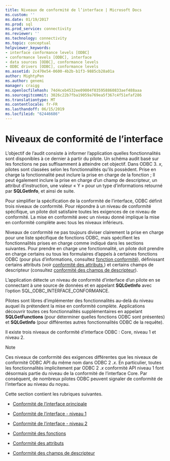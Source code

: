 ```yaml
---
title: Niveaux de conformité de l’interface | Microsoft Docs
ms.custom: ''
ms.date: 01/19/2017
ms.prod: sql
ms.prod_service: connectivity
ms.reviewer: ''
ms.technology: connectivity
ms.topic: conceptual
helpviewer_keywords:
- interface conformance levels [ODBC]
- conformance levels [ODBC], interface
- data sources [ODBC], conformance levels
- ODBC drivers [ODBC], conformance levels
ms.assetid: 2c470e54-0600-4b2b-b1f3-9885cb28a01a
author: MightyPen
ms.author: genemi
manager: craigg
ms.openlocfilehash: 74d4ceb4532ee09004f035958860833aef488aaa
ms.sourcegitcommit: 3026c22b7fba19059a769ea5f367c4f51efaf286
ms.translationtype: MT
ms.contentlocale: fr-FR
ms.lasthandoff: 06/15/2019
ms.locfileid: "62446686"
---
```

# <a name="interface-conformance-levels"></a>Niveaux de conformité de l’interface
L’objectif de l’audit consiste à informer l’application quelles fonctionnalités sont disponibles à ce dernier à partir du pilote. Un schéma audit basé sur les fonctions ne pas suffisamment à atteindre cet objectif. Dans ODBC 3. *x*, pilotes sont classées selon les fonctionnalités qu’ils possèdent. Prise en charge la fonctionnalité peut inclure la prise en charge de la fonction ; Il peut également inclure la prise en charge d’un champ de descripteur, un attribut d’instruction, une valeur « Y » pour un type d’informations retourné par **SQLGetInfo**, et ainsi de suite.  
  
 Pour simplifier la spécification de la conformité de l’interface, ODBC définit trois niveaux de conformité. Pour répondre à un niveau de conformité spécifique, un pilote doit satisfaire toutes les exigences de ce niveau de conformité. La mise en conformité avec un niveau donné implique la mise en conformité complète avec tous les niveaux inférieurs.  
  
 Niveaux de conformité ne pas toujours diviser clairement la prise en charge pour une liste spécifique de fonctions ODBC, mais spécifient les fonctionnalités prises en charge comme indiqué dans les sections suivantes. Pour prendre en charge une fonctionnalité, un pilote doit prendre en charge certains ou tous les formulaires d’appels à certaines fonctions ODBC (pour plus d’informations, consultez [fonction conformité](../../../odbc/reference/develop-app/function-conformance.md)), définissant certains attributs (voir [conformité des attributs ](../../../odbc/reference/develop-app/attribute-conformance.md)) et certains champs de descripteur (consultez [conformité des champs de descripteur](../../../odbc/reference/develop-app/descriptor-field-conformance.md)).  
  
 L’application détecte un niveau de conformité d’interface d’un pilote en se connectant à une source de données et en appelant **SQLGetInfo** avec l’option SQL_ODBC_INTERFACE_CONFORMANCE.  
  
 Pilotes sont libres d’implémenter des fonctionnalités au-delà du niveau auquel ils prétendent la mise en conformité complète. Applications découvrir toutes ces fonctionnalités supplémentaires en appelant **SQLGetFunctions** (pour déterminer quelles fonctions ODBC sont présentes) et **SQLGetInfo** (pour différentes autres fonctionnalités ODBC de la requête).  
  
 Il existe trois niveaux de conformité d’interface ODBC : Core, niveau 1 et niveau 2.  
  
> [!NOTE]
>  Ces niveaux de conformité des exigences différentes que les niveaux de conformité ODBC API du même nom dans ODBC 2 *.x*. En particulier, toutes les fonctionnalités implicitement par ODBC 2 *.x* conformité API niveau 1 font désormais partie du niveau de la conformité de l’interface Core. Par conséquent, de nombreux pilotes ODBC peuvent signaler de conformité de l’interface au niveau du noyau.  
  
 Cette section contient les rubriques suivantes.  
  
-   [Conformité de l’interface principale](../../../odbc/reference/develop-app/core-interface-conformance.md)  
  
-   [Conformité de l’interface - niveau 1](../../../odbc/reference/develop-app/level-1-interface-conformance.md)  
  
-   [Conformité de l’interface - niveau 2](../../../odbc/reference/develop-app/level-2-interface-conformance.md)  
  
-   [Conformité des fonctions](../../../odbc/reference/develop-app/function-conformance.md)  
  
-   [Conformité des attributs](../../../odbc/reference/develop-app/attribute-conformance.md)  
  
-   [Conformité des champs de descripteur](../../../odbc/reference/develop-app/descriptor-field-conformance.md)
